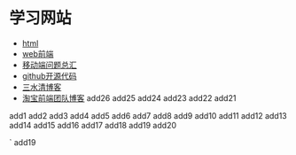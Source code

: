 # 学习网站
 * [html](https://developer.mozilla.org/zh-CN/docs/Web/HTML/Element)
 * [web前端](http://book.jirengu.com/fe/%E5%89%8D%E7%AB%AF%E5%9F%BA%E7%A1%80/HTML/index.html)
 * [移动端问题总汇](https://github.com/ChinaJiu/mobileTech)
 * [github开源代码](https://github.com/showcases)
 * [三水清博客](http://js8.in/)
 * [淘宝前端团队博客](http://taobaofed.org/blog/2015/11/17/nvm-or-n/)
add26
add25
add24
add23
add22
add21

add1
add2
add3
add4
add5
add6
add7
add8
add9
add10
add11
add12
add13
add14
add15
add16
add17
add18
add19
add20

`
add19
